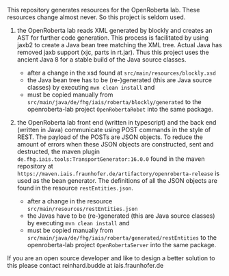 This repository generates resources for the OpenRoberta lab. These resources change almost never. So this project is seldom used.

1. the OpenRoberta lab reads XML generated by blockly and creates an AST for further code generation.
   This process is facilitated by using jaxb2 to create a Java bean tree matching the XML tree.
   Actual Java has removed jaxb support (xjc, parts in rt.jar). Thus this project uses the ancient Java 8 for a stable build of the Java source classes.

   - after a change in the xsd found at `src/main/resources/blockly.xsd`
   - the Java bean tree has to be (re-)generated (this are Java source classes) by executing `mvn clean install` and
   - must be copied manually from `src/main/java/de/fhg/iais/roberta/blockly/generated` to the openroberta-lab project `OpenRobertaRobot`
     into the same package.

2. the OpenRoberta lab front end (written in typescript) and the back end (written in Java) communicate using POST commands in the style of REST. The
   payload of the POSTs are JSON objects. To reduce the amount of errors when these JSON objects are constructed, sent and destructed, the
   maven plugin `de.fhg.iais.tools:TransportGenerator:16.0.0` found in the maven repository
   at `https://maven.iais.fraunhofer.de/artifactory/openroberta-release`  is used as the bean generator.
   The definitions of all the JSON objects are found in the resource `restEntities.json`.

   - after a change in the resource `src/main/resources/restEntities.json`
   - the Javas have to be (re-)generated (this are Java source classes) by executing `mvn clean install` and
   - must be copied manually from `src/main/java/de/fhg/iais/roberta/generated/restEntities` to the openroberta-lab project `OpenRobertaServer`
     into the same package.

If you are an open source developer and like to design a better solution to this please contact reinhard.budde at iais.fraunhofer.de